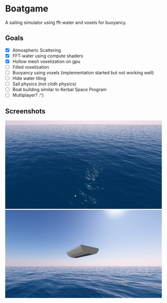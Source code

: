 # Boatgame
A sailing simulator using fft-water and voxels for buoyancy.

## Goals
 - [x] Atmospheric Scattering
 - [x] FFT-water using compute shaders
 - [x] Hollow mesh voxelization on gpu
 - [ ] Filled voxelization
 - [ ] Buoyancy using voxels (implementation started but not working well)
 - [ ] Hide water tiling
 - [ ] Sail physics (not cloth physics)
 - [ ] Boat building similar to Kerbal Space Program
 - [ ] Multiplayer? :^)
 
## Screenshots
![Screenshot](water2.png)
![Screenshot](water4.png)
